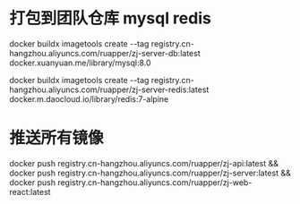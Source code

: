 # 打包到团队仓库 mysql redis
docker buildx imagetools create --tag registry.cn-hangzhou.aliyuncs.com/ruapper/zj-server-db:latest docker.xuanyuan.me/library/mysql:8.0

docker buildx imagetools create --tag registry.cn-hangzhou.aliyuncs.com/ruapper/zj-server-redis:latest docker.m.daocloud.io/library/redis:7-alpine


# 推送所有镜像
docker push registry.cn-hangzhou.aliyuncs.com/ruapper/zj-api:latest &&  docker push registry.cn-hangzhou.aliyuncs.com/ruapper/zj-server:latest && docker push registry.cn-hangzhou.aliyuncs.com/ruapper/zj-web-react:latest

